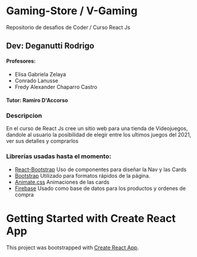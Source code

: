 # Gaming-Store / V-Gaming

Repositorio de desafios de Coder / Curso React Js

## Dev: Deganutti Rodrigo

#### Profesores: 
* Elisa Gabriela Zelaya
* Conrado Lanusse
* Fredy Alexander Chaparro Castro


#### Tutor: Ramiro D'Accorso

### Descripcion

En el curso de React Js cree un sitio web para una tienda de Videojuegos, dandole al usuario la posibilidad de elegir entre los ultimos juegos del 2021, ver sus detalles y comprarlos

### Librerías usadas hasta el momento:

- [React-Bootstrap](https://react-bootstrap.github.io/)
  Uso de componentes para diseñar la Nav y las Cards
- [Bootstrap](https://getbootstrap.com/)
  Utilizado para formatos rápidos de la página.
- [Animate.css](https://animate.style/)
  Animaciones de las cards
- [Firebase](https://firebase.google.com/)
  Usado como base de datos para los productos y ordenes de compra

# Getting Started with Create React App

This project was bootstrapped with [Create React App](https://github.com/facebook/create-react-app).